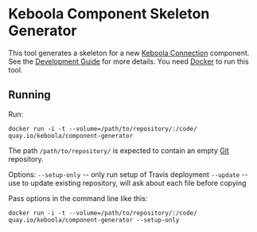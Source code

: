 # Keboola Component Skeleton Generator
This tool generates a skeleton for a new [Keboola Connection]() component. See the [Development Guide]() for more details.
You need [Docker]() to run this tool.

## Running
Run:

	docker run -i -t --volume=/path/to/repository/:/code/ quay.io/keboola/component-generator

The path `/path/to/repository/` is expected to contain an empty [Git]() repository.

Options:
`--setup-only` -- only run setup of Travis deployment
`--update` -- use to update existing repository, will ask about each file before copying

Pass options in the command line like this:

	docker run -i -t --volume=/path/to/repository/:/code/ quay.io/keboola/component-generator --setup-only

